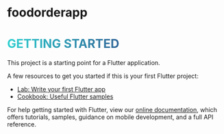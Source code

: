# foodorderapp
<h1 style="text-transform: uppercase;
	background: linear-gradient(to right, #30CFD0 0%, #330867 100%);
	-webkit-background-clip: text;
	-webkit-text-fill-color: transparent;
	font: {
		size: 20vw;
		
	};">Hello</h1>


## Getting Started

This project is a starting point for a Flutter application.

A few resources to get you started if this is your first Flutter project:

- [Lab: Write your first Flutter app](https://flutter.dev/docs/get-started/codelab)
- [Cookbook: Useful Flutter samples](https://flutter.dev/docs/cookbook)

For help getting started with Flutter, view our
[online documentation](https://flutter.dev/docs), which offers tutorials,
samples, guidance on mobile development, and a full API reference.
